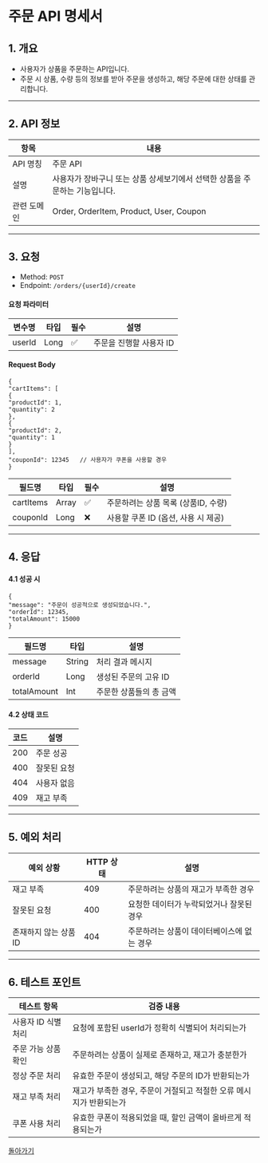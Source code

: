 # 주문 API 명세서

## 1. 개요
- 사용자가 상품을 주문하는 API입니다.
- 주문 시 상품, 수량 등의 정보를 받아 주문을 생성하고, 해당 주문에 대한 상태를 관리합니다.

---

## 2. API 정보

| 항목         | 내용                                                      |
|--------------|-----------------------------------------------------------|
| API 명칭     | 주문 API                                                   |
| 설명         | 사용자가 장바구니 또는 상품 상세보기에서 선택한 상품을 주문하는 기능입니다. |
| 관련 도메인  | Order, OrderItem, Product, User, Coupon                    |

---

## 3. 요청

- Method: `POST`
- Endpoint: `/orders/{userId}/create`

#### 요청 파라미터

| 변수명    | 타입    | 필수   | 설명                                    |
|----------|---------|--------|-----------------------------------------|
| userId   | Long    | ✅     | 주문을 진행할 사용자 ID                |

#### Request Body
```
{
"cartItems": [
{
"productId": 1,
"quantity": 2
},
{
"productId": 2,
"quantity": 1
}
],
"couponId": 12345   // 사용자가 쿠폰을 사용할 경우
}
```
| 필드명     | 타입   | 필수  | 설명                                        |
|------------|--------|-------|--------------------------------------------|
| cartItems  | Array  | ✅    | 주문하려는 상품 목록 (상품ID, 수량)       |
| couponId   | Long   | ❌    | 사용할 쿠폰 ID (옵션, 사용 시 제공)         |

---

## 4. 응답

#### 4.1 성공 시
```
{
"message": "주문이 성공적으로 생성되었습니다.",
"orderId": 12345,
"totalAmount": 15000
}
```
| 필드명         | 타입   | 설명                                          |
|----------------|--------|-----------------------------------------------|
| message        | String | 처리 결과 메시지                               |
| orderId        | Long   | 생성된 주문의 고유 ID                         |
| totalAmount    | Int    | 주문한 상품들의 총 금액                       |

#### 4.2 상태 코드

| 코드 | 설명                      |
|------|---------------------------|
| 200  | 주문 성공                  |
| 400  | 잘못된 요청               |
| 404  | 사용자 없음               |
| 409  | 재고 부족                  |

---

## 5. 예외 처리

| 예외 상황                | HTTP 상태 | 설명                                                                 |
|-------------------------|------------|----------------------------------------------------------------------|
| 재고 부족                | 409        | 주문하려는 상품의 재고가 부족한 경우                                 |
| 잘못된 요청             | 400        | 요청한 데이터가 누락되었거나 잘못된 경우                             |
| 존재하지 않는 상품 ID   | 404        | 주문하려는 상품이 데이터베이스에 없는 경우                           |

---

## 6. 테스트 포인트

| 테스트 항목             | 검증 내용                                                       |
|------------------------|------------------------------------------------------------------|
| 사용자 ID 식별 처리      | 요청에 포함된 userId가 정확히 식별되어 처리되는가                |
| 주문 가능 상품 확인      | 주문하려는 상품이 실제로 존재하고, 재고가 충분한가               |
| 정상 주문 처리           | 유효한 주문이 생성되고, 해당 주문의 ID가 반환되는가              |
| 재고 부족 처리            | 재고가 부족한 경우, 주문이 거절되고 적절한 오류 메시지가 반환되는가 |
| 쿠폰 사용 처리            | 유효한 쿠폰이 적용되었을 때, 할인 금액이 올바르게 적용되는가      |

[돌아가기](../../README.md)